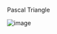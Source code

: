 Pascal Triangle


![image](https://github.com/iNtoko/alx-interview/assets/122923725/9a94ed84-9fe5-47af-b23a-c1c12e488083)
